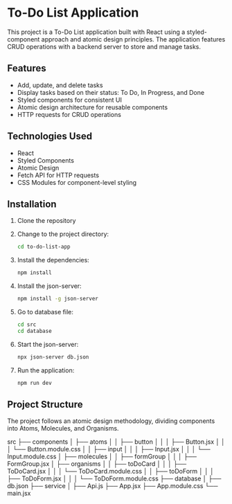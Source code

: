 # To-Do List Application

This project is a To-Do List application built with React using a styled-component approach and atomic design principles. The application features CRUD operations with a backend server to store and manage tasks. 

## Features

- Add, update, and delete tasks
- Display tasks based on their status: To Do, In Progress, and Done
- Styled components for consistent UI
- Atomic design architecture for reusable components
- HTTP requests for CRUD operations

## Technologies Used

- React
- Styled Components
- Atomic Design
- Fetch API for HTTP requests
- CSS Modules for component-level styling

## Installation

1. Clone the repository
2. Change to the project directory:

    ```bash
    cd to-do-list-app
    ```
3. Install the dependencies:

    ```bash
    npm install
    ```
4. Install the json-server:

    ```bash
    npm install -g json-server
    ```
5. Go to database file:

    ```bash
    cd src
    cd database
    ```

6. Start the json-server:

    ```bash
    npx json-server db.json
    ```

7. Run the application:

    ```bash
    npm run dev
    ```

## Project Structure

The project follows an atomic design methodology, dividing components into Atoms, Molecules, and Organisms.

src
├── components
│ ├── atoms
│ │ ├── button
│ │ │ ├── Button.jsx
│ │ │ └── Button.module.css
│ │ ├── input
│ │ │ ├── Input.jsx
│ │ │ └── Input.module.css
│ ├── molecules
│ │ ├── formGroup
│ │ │ ├── FormGroup.jsx
│ ├── organisms
│ │ ├── toDoCard
│ │ │ ├── ToDoCard.jsx
│ │ │ └── ToDoCard.module.css
│ │ ├── toDoForm
│ │ │ ├── ToDoForm.jsx
│ │ │ └── ToDoForm.module.css
├── database
│ ├── db.json
├── service
│ ├── Api.js
├── App.jsx
├── App.module.css
└── main.jsx
